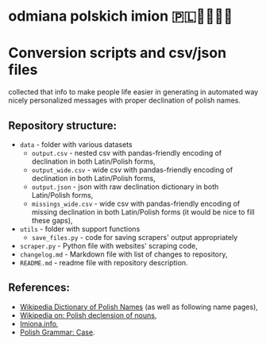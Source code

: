 odmiana polskich imion 🇵🇱💁‍♀️💁‍♂️
=================

# Conversion scripts and csv/json files
collected that info to make people life easier in generating in automated way nicely personalized messages with proper declination of polish names.

## Repository structure:
* `data` - folder with various datasets
  * `output.csv` - nested csv with pandas-friendly encoding of declination in both Latin/Polish forms,
  * `output_wide.csv` - wide csv with pandas-friendly encoding of declination in both Latin/Polish forms,
  * `output.json` - json with raw declination dictionary in both Latin/Polish forms,
  * `missings_wide.csv` - wide csv with pandas-friendly encoding of missing declination in both Latin/Polish forms (it would be nice to fill these gaps), 
* `utils` - folder with support functions
  * `save_files.py` - code for saving scrapers' output appropriately
* `scraper.py` - Python file with websites' scraping code, 
* `changelog.md` - Markdown file with list of changes to repository, 
* `README.md` - readme file with repository description.

## References:
- [Wikipedia Dictionary of Polish Names](https://pl.wiktionary.org/wiki/Indeks:Polski_-_Imiona) (as well as following name pages), 
- [Wikipedia on: Polish declension of nouns](https://en.wikipedia.org/wiki/Polish_grammar#Declension), 
- [Imiona.info](http://www.imiona.info), 
- [Polish Grammar: Case](https://www.youtube.com/watch?v=33FdP6q1D-c).

